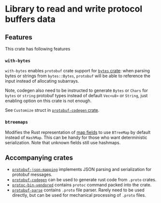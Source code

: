 <!-- cargo-sync-readme start -->

# Library to read and write protocol buffers data

## Features

This crate has following features

### `with-bytes`
`with-bytes` enables `protobuf` crate support for
[`bytes` crate](https://github.com/tokio-rs/bytes):
when parsing bytes or strings from `bytes::Bytes`,
`protobuf` will be able to reference the input instead of allocating subarrays.

Note, codegen also need to be instructed to generate `Bytes` or `Chars` for
`bytes` or `string` protobuf types instead of default `Vec<u8>` or `String`,
just enabling option on this crate is not enough.

See `Customize` struct in [`protobuf-codegen` crate](https://docs.rs/protobuf-codegen).

### `btreemaps`
Modifies the Rust representation of
[map fields](https://protobuf.dev/programming-guides/proto3/#maps) to
use `BTreeMap` by default instead of `HashMap`. This can be handy for
those who want deterministic serialization. Note that unknown fields
still use hashmaps.

## Accompanying crates

* [`protobuf-json-mapping`](https://docs.rs/protobuf-json-mapping)
  implements JSON parsing and serialization for protobuf messages.
* [`protobuf-codegen`](https://docs.rs/protobuf-codegen)
  can be used to generate rust code from `.proto` crates.
* [`protoc-bin-vendored`](https://docs.rs/protoc-bin-vendored)
  contains `protoc` command packed into the crate.
* [`protobuf-parse`](https://docs.rs/protobuf-parse) contains
  `.proto` file parser. Rarely need to be used directly,
  but can be used for mechanical processing of `.proto` files.

<!-- cargo-sync-readme end -->

